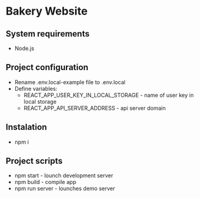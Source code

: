 # Bakery Website

## System requirements
  * Node.js

## Project configuration
  * Rename .env.local-example file to .env.local
  * Define variables:
    * REACT_APP_USER_KEY_IN_LOCAL_STORAGE - name of user key in local storage
    * REACT_APP_API_SERVER_ADDRESS - api server domain

## Instalation
  * npm i

## Project scripts
  * npm start - lounch development server
  * npm build - compile app
  * npm run server - lounches demo server

